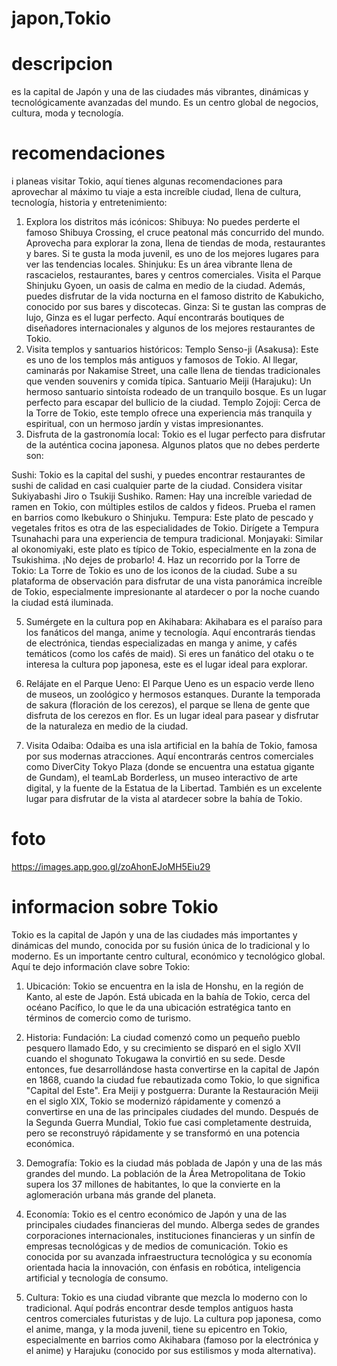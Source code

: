 # japon,Tokio

# descripcion
es la capital de Japón y una de las ciudades más vibrantes, dinámicas y tecnológicamente avanzadas del mundo. Es un centro global de negocios, cultura, moda y tecnología.

# recomendaciones
i planeas visitar Tokio, aquí tienes algunas recomendaciones para aprovechar al máximo tu viaje a esta increíble ciudad, llena de cultura, tecnología, historia y entretenimiento:

1. Explora los distritos más icónicos:
Shibuya: No puedes perderte el famoso Shibuya Crossing, el cruce peatonal más concurrido del mundo. Aprovecha para explorar la zona, llena de tiendas de moda, restaurantes y bares. Si te gusta la moda juvenil, es uno de los mejores lugares para ver las tendencias locales.
Shinjuku: Es un área vibrante llena de rascacielos, restaurantes, bares y centros comerciales. Visita el Parque Shinjuku Gyoen, un oasis de calma en medio de la ciudad. Además, puedes disfrutar de la vida nocturna en el famoso distrito de Kabukicho, conocido por sus bares y discotecas.
Ginza: Si te gustan las compras de lujo, Ginza es el lugar perfecto. Aquí encontrarás boutiques de diseñadores internacionales y algunos de los mejores restaurantes de Tokio.
2. Visita templos y santuarios históricos:
Templo Senso-ji (Asakusa): Este es uno de los templos más antiguos y famosos de Tokio. Al llegar, caminarás por Nakamise Street, una calle llena de tiendas tradicionales que venden souvenirs y comida típica.
Santuario Meiji (Harajuku): Un hermoso santuario sintoísta rodeado de un tranquilo bosque. Es un lugar perfecto para escapar del bullicio de la ciudad.
Templo Zojoji: Cerca de la Torre de Tokio, este templo ofrece una experiencia más tranquila y espiritual, con un hermoso jardín y vistas impresionantes.
3. Disfruta de la gastronomía local:
Tokio es el lugar perfecto para disfrutar de la auténtica cocina japonesa. Algunos platos que no debes perderte son:

Sushi: Tokio es la capital del sushi, y puedes encontrar restaurantes de sushi de calidad en casi cualquier parte de la ciudad. Considera visitar Sukiyabashi Jiro o Tsukiji Sushiko.
Ramen: Hay una increíble variedad de ramen en Tokio, con múltiples estilos de caldos y fideos. Prueba el ramen en barrios como Ikebukuro o Shinjuku.
Tempura: Este plato de pescado y vegetales fritos es otra de las especialidades de Tokio. Dirígete a Tempura Tsunahachi para una experiencia de tempura tradicional.
Monjayaki: Similar al okonomiyaki, este plato es típico de Tokio, especialmente en la zona de Tsukishima. ¡No dejes de probarlo!
4. Haz un recorrido por la Torre de Tokio:
La Torre de Tokio es uno de los iconos de la ciudad. Sube a su plataforma de observación para disfrutar de una vista panorámica increíble de Tokio, especialmente impresionante al atardecer o por la noche cuando la ciudad está iluminada.

5. Sumérgete en la cultura pop en Akihabara:
Akihabara es el paraíso para los fanáticos del manga, anime y tecnología. Aquí encontrarás tiendas de electrónica, tiendas especializadas en manga y anime, y cafés temáticos (como los cafés de maid). Si eres un fanático del otaku o te interesa la cultura pop japonesa, este es el lugar ideal para explorar.

6. Relájate en el Parque Ueno:
El Parque Ueno es un espacio verde lleno de museos, un zoológico y hermosos estanques. Durante la temporada de sakura (floración de los cerezos), el parque se llena de gente que disfruta de los cerezos en flor. Es un lugar ideal para pasear y disfrutar de la naturaleza en medio de la ciudad.

7. Visita Odaiba:
Odaiba es una isla artificial en la bahía de Tokio, famosa por sus modernas atracciones. Aquí encontrarás centros comerciales como DiverCity Tokyo Plaza (donde se encuentra una estatua gigante de Gundam), el teamLab Borderless, un museo interactivo de arte digital, y la fuente de la Estatua de la Libertad. También es un excelente lugar para disfrutar de la vista al atardecer sobre la bahía de Tokio.

# foto
https://images.app.goo.gl/zoAhonEJoMH5Eiu29 

# informacion sobre Tokio
Tokio es la capital de Japón y una de las ciudades más importantes y dinámicas del mundo, conocida por su fusión única de lo tradicional y lo moderno. Es un importante centro cultural, económico y tecnológico global. Aquí te dejo información clave sobre Tokio:

1. Ubicación:
Tokio se encuentra en la isla de Honshu, en la región de Kanto, al este de Japón. Está ubicada en la bahía de Tokio, cerca del océano Pacífico, lo que le da una ubicación estratégica tanto en términos de comercio como de turismo.

2. Historia:
Fundación: La ciudad comenzó como un pequeño pueblo pesquero llamado Edo, y su crecimiento se disparó en el siglo XVII cuando el shogunato Tokugawa la convirtió en su sede. Desde entonces, fue desarrollándose hasta convertirse en la capital de Japón en 1868, cuando la ciudad fue rebautizada como Tokio, lo que significa "Capital del Este".
Era Meiji y postguerra: Durante la Restauración Meiji en el siglo XIX, Tokio se modernizó rápidamente y comenzó a convertirse en una de las principales ciudades del mundo. Después de la Segunda Guerra Mundial, Tokio fue casi completamente destruida, pero se reconstruyó rápidamente y se transformó en una potencia económica.
3. Demografía:
Tokio es la ciudad más poblada de Japón y una de las más grandes del mundo. La población de la Área Metropolitana de Tokio supera los 37 millones de habitantes, lo que la convierte en la aglomeración urbana más grande del planeta.

4. Economía:
Tokio es el centro económico de Japón y una de las principales ciudades financieras del mundo. Alberga sedes de grandes corporaciones internacionales, instituciones financieras y un sinfín de empresas tecnológicas y de medios de comunicación. Tokio es conocida por su avanzada infraestructura tecnológica y su economía orientada hacia la innovación, con énfasis en robótica, inteligencia artificial y tecnología de consumo.

5. Cultura:
Tokio es una ciudad vibrante que mezcla lo moderno con lo tradicional. Aquí podrás encontrar desde templos antiguos hasta centros comerciales futuristas y de lujo. La cultura pop japonesa, como el anime, manga, y la moda juvenil, tiene su epicentro en Tokio, especialmente en barrios como Akihabara (famoso por la electrónica y el anime) y Harajuku (conocido por sus estilismos y moda alternativa).

